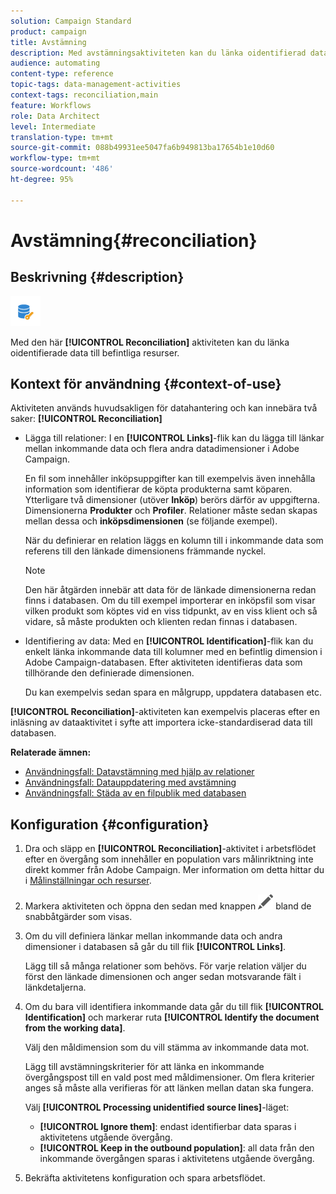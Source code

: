 ```yaml
---
solution: Campaign Standard
product: campaign
title: Avstämning
description: Med avstämningsaktiviteten kan du länka oidentifierad data till befintliga resurser.
audience: automating
content-type: reference
topic-tags: data-management-activities
context-tags: reconciliation,main
feature: Workflows
role: Data Architect
level: Intermediate
translation-type: tm+mt
source-git-commit: 088b49931ee5047fa6b949813ba17654b1e10d60
workflow-type: tm+mt
source-wordcount: '486'
ht-degree: 95%

---
```



# Avstämning{#reconciliation}

## Beskrivning {#description}

![](assets/reconciliation.png)

Med den här **[!UICONTROL Reconciliation]** aktiviteten kan du länka oidentifierade data till befintliga resurser.

## Kontext för användning {#context-of-use}

Aktiviteten används huvudsakligen för datahantering och kan innebära två saker: **[!UICONTROL Reconciliation]**

* Lägga till relationer: I en **[!UICONTROL Links]**-flik kan du lägga till länkar mellan inkommande data och flera andra datadimensioner i Adobe Campaign.

   En fil som innehåller inköpsuppgifter kan till exempelvis även innehålla information som identifierar de köpta produkterna samt köparen.  Ytterligare två dimensioner (utöver **Inköp**) berörs därför av uppgifterna. Dimensionerna **Produkter** och **Profiler**.  Relationer måste sedan skapas mellan dessa och **inköpsdimensionen** (se följande exempel).

   När du definierar en relation läggs en kolumn till i inkommande data som referens till den länkade dimensionens främmande nyckel.

   >[!NOTE]
   >
   >Den här åtgärden innebär att data för de länkade dimensionerna redan finns i databasen.  Om du till exempel importerar en inköpsfil som visar vilken produkt som köptes vid en viss tidpunkt, av en viss klient och så vidare, så måste produkten och klienten redan finnas i databasen.

* Identifiering av data: Med en **[!UICONTROL Identification]**-flik kan du enkelt länka inkommande data till kolumner med en befintlig dimension i Adobe Campaign-databasen.  Efter aktiviteten identifieras data som tillhörande den definierade dimensionen.

   Du kan exempelvis sedan spara en målgrupp, uppdatera databasen etc.

**[!UICONTROL Reconciliation]**-aktiviteten kan exempelvis placeras efter en inläsning av dataaktivitet i syfte att importera icke-standardiserad data till databasen.  

**Relaterade ämnen:**

* [Användningsfall: Datavstämning med hjälp av relationer](../../automating/using/reconciliation-using-relations.md)
* [Användningsfall: Datauppdatering med avstämning](../../automating/using/data-update-reconciliation.md)
* [Användningsfall: Städa av en filpublik med databasen](../../automating/using/reconcile-file-audience-with-database.md)

## Konfiguration {#configuration}

1. Dra och släpp en **[!UICONTROL Reconciliation]**-aktivitet i arbetsflödet efter en övergång som innehåller en population vars målinriktning inte direkt kommer från Adobe Campaign.  Mer information om detta hittar du i [Målinställningar och resurser](../../automating/using/query.md#targeting-dimensions-and-resources).
1. Markera aktiviteten och öppna den sedan med knappen ![](assets/edit_darkgrey-24px.png) bland de snabbåtgärder som visas.
1. Om du vill definiera länkar mellan inkommande data och andra dimensioner i databasen så går du till flik **[!UICONTROL Links]**.

   Lägg till så många relationer som behövs.  För varje relation väljer du först den länkade dimensionen och anger sedan motsvarande fält i länkdetaljerna.

1. Om du bara vill identifiera inkommande data går du till flik **[!UICONTROL Identification]** och markerar ruta **[!UICONTROL Identify the document from the working data]**.

   Välj den måldimension som du vill stämma av inkommande data mot.

   Lägg till avstämningskriterier för att länka en inkommande övergångspost till en vald post med måldimensioner.  Om flera kriterier anges så måste alla verifieras för att länken mellan datan ska fungera.

   Välj **[!UICONTROL Processing unidentified source lines]**-läget:

   * **[!UICONTROL Ignore them]**: endast identifierbar data sparas i aktivitetens utgående övergång.
   * **[!UICONTROL Keep in the outbound population]**: all data från den inkommande övergången sparas i aktivitetens utgående övergång.

1. Bekräfta aktivitetens konfiguration och spara arbetsflödet.
